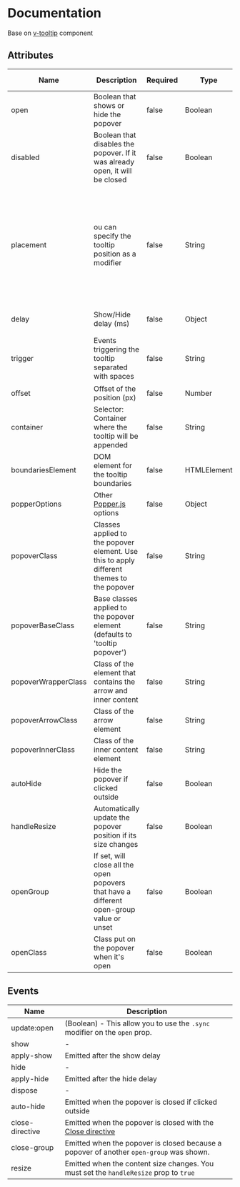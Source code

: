 # Documentation
Base on [v-tooltip](https://github.com/Akryum/v-tooltip) component

## Attributes

| Name | Description | Required | Type | Default value | Possible values |
| --- | --- | --- | --- | --- | --- |
| open | Boolean that shows or hide the popover | false | Boolean | false | * |
| disabled | Boolean that disables the popover. If it was already open, it will be closed | false | Boolean | false | * |
| placement | ou can specify the tooltip position as a modifier | false | String | top | auto, auto-start, auto-end, top, top-start, top-end, right, right-start, right-end, bottom, bottom_start, bottom-end, left, left-start, left-end |
| delay | Show/Hide delay (ms) | false | Object | { show: 0, hide: 300 } | * |
| trigger | Events triggering the tooltip separated with spaces | false | String | hover focus | hover, focus, click, manual <br> <small>(manual can't be combined with any other event)</small> |
| offset | Offset of the position (px) | false | Number | 0 | * |
| container | Selector: Container where the tooltip will be appended | false | String | body | * |
| boundariesElement | DOM element for the tooltip boundaries | false | HTMLElement | - | * |
| popperOptions | Other [Popper.js](https://popper.js.org) options | false | Object | - | * |
| popoverClass | Classes applied to the popover element. Use this to apply different themes to the popover | false | String | - | * |
| popoverBaseClass | Base classes applied to the popover element (defaults to 'tooltip popover') | false | String | - | * |
| popoverWrapperClass | Class of the element that contains the arrow and inner content | false | String | - | * |
| popoverArrowClass | Class of the arrow element | false | String | - | * |
| popoverInnerClass | Class of the inner content element | false | String | - | * |
| autoHide | Hide the popover if clicked outside | false | Boolean | false | * |
| handleResize | Automatically update the popover position if its size changes | false | Boolean | false | * |
| openGroup | If set, will close all the open popovers that have a different open-group value or unset | false | Boolean | - | * |
| openClass | Class put on the popover when it's open | false | Boolean | - | * |

## Events

| Name | Description |
| --- |  --- |
| update:open | (Boolean) - This allow you to use the `.sync` modifier on the `open` prop. |
| show |  - |
| apply-show | Emitted after the show delay |
| hide | - |
| apply-hide | Emitted after the hide delay |
| dispose | - |
| auto-hide | Emitted when the popover is closed if clicked outside |
| close-directive | Emitted when the popover is closed with the [Close directive](https://github.com/Akryum/v-tooltip#close-directive) |
| close-group | Emitted when the popover is closed because a popover of another `open-group` was shown. |
| resize |  Emitted when the content size changes. You must set the `handleResize` prop to `true` |

